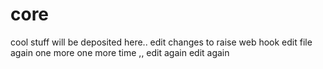# core
cool stuff will be deposited here..
edit changes to raise web hook
edit file again
one more
one more time
,,
edit again
edit again
